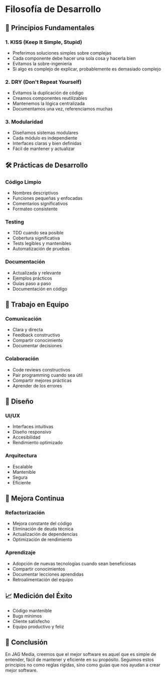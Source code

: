 # Filosofía de Desarrollo

## 🎯 Principios Fundamentales

### 1. KISS (Keep It Simple, Stupid)
- Preferimos soluciones simples sobre complejas
- Cada componente debe hacer una sola cosa y hacerla bien
- Evitamos la sobre-ingeniería
- Si algo es complejo de explicar, probablemente es demasiado complejo

### 2. DRY (Don't Repeat Yourself)
- Evitamos la duplicación de código
- Creamos componentes reutilizables
- Mantenemos la lógica centralizada
- Documentamos una vez, referenciamos muchas

### 3. Modularidad
- Diseñamos sistemas modulares
- Cada módulo es independiente
- Interfaces claras y bien definidas
- Fácil de mantener y actualizar

## 🛠️ Prácticas de Desarrollo

### Código Limpio
- Nombres descriptivos
- Funciones pequeñas y enfocadas
- Comentarios significativos
- Formateo consistente

### Testing
- TDD cuando sea posible
- Cobertura significativa
- Tests legibles y mantenibles
- Automatización de pruebas

### Documentación
- Actualizada y relevante
- Ejemplos prácticos
- Guías paso a paso
- Documentación en código

## 🤝 Trabajo en Equipo

### Comunicación
- Clara y directa
- Feedback constructivo
- Compartir conocimiento
- Documentar decisiones

### Colaboración
- Code reviews constructivos
- Pair programming cuando sea útil
- Compartir mejores prácticas
- Aprender de los errores

## 🎨 Diseño

### UI/UX
- Interfaces intuitivas
- Diseño responsivo
- Accesibilidad
- Rendimiento optimizado

### Arquitectura
- Escalable
- Mantenible
- Segura
- Eficiente

## 🔄 Mejora Continua

### Refactorización
- Mejora constante del código
- Eliminación de deuda técnica
- Actualización de dependencias
- Optimización de rendimiento

### Aprendizaje
- Adopción de nuevas tecnologías cuando sean beneficiosas
- Compartir conocimientos
- Documentar lecciones aprendidas
- Retroalimentación del equipo

## 📈 Medición del Éxito

- Código mantenible
- Bugs mínimos
- Cliente satisfecho
- Equipo productivo y feliz

## 🎯 Conclusión

En JAG Media, creemos que el mejor software es aquel que es simple de entender, fácil de mantener y eficiente en su propósito. Seguimos estos principios no como reglas rígidas, sino como guías que nos ayudan a crear mejor software.
